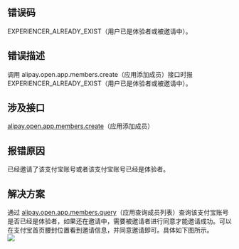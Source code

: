 ## 错误码
EXPERIENCER_ALREADY_EXIST（用户已是体验者或被邀请中）。

## 错误描述
调用 alipay.open.app.members.create（应用添加成员）接口时报 EXPERIENCER_ALREADY_EXIST（用户已是体验者或被邀请中）。

## 涉及接口
[alipay.open.app.members.create](https://opendocs.alipay.com/mini/03l21t)（应用添加成员）

## 报错原因
已经邀请了该支付宝账号或者该支付宝账号已经是体验者。

## 解决方案
通过 [alipay.open.app.members.query](https://opendocs.alipay.com/mini/03l3ew)（应用查询成员列表）查询该支付宝账号是否已经是体验者，如果还在邀请中，需要被邀请者进行同意才能邀请成功。可以在支付宝首页腰封位置看到邀请信息，并同意邀请即可。具体如下图所示。<br />
![](https://gw.alipayobjects.com/zos/sptworksff_prod/35610393-021f-4fb9-ae9a-48701711754b.png#align=left&display=inline&height=418&margin=%5Bobject%20Object%5D&originHeight=565&originWidth=316&status=done&style=none&width=234)
